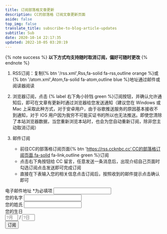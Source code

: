 ```yaml
---
title: 订阅部落格文章更新
description: CC的部落格 订阅文章更新页面
aside: false
top_img: false
translate_title: subscribe-to-blog-article-updates
subtitle: Sub
date: 2020-10-14 22:17:35
updated: 2022-10-05 03:20:19
---
```

{% note success %} **以下方式均支持随时取消订阅，偏好可随时更改** {% endnote %}

1. RSS订阅：复制{% btn '/rss.xml',Rss,fa-solid fa-rss,outline orange %}或{% btn '/atom.xml',Atom,fa-solid fa-atom,outline blue %}地址通过邮件或阅读器阅读

2. 浏览器订阅，点击 {% label 右下角小铃铛 green %}订阅按钮，并确认允许通知后，即可在文章有更新时通过浏览器给您发送通知（建议您在 Windows 或 Mac 上采取此种方式，对于安卓用户，由于谷歌推送服务的原因基本接收不到通知，对于 IOS 用户因为我穷不可能买证书的所以也无法推送。即使您清除了本站浏览器数据，当您重新浏览本站时，也会为您自动重新订阅，除非您主动取消订阅）

3. 邮件订阅
    - 前往CC的部落格订阅页面{% btn 'https://rss.ccknbc.cc',CC的部落格订阅页面,fa-solid fa-link,outline green %}订阅
    - 点击右下角按钮给 CC 留言，任意发送一条消息后，出现介绍自己页面时勾选订阅点击发送即可完成订阅
    - 直接在下表输入您的相关信息点击订阅后，按照收到的邮件提示点击确认即可

<!-- Begin Mailchimp Signup Form -->
<script defer src="https://jsd.cdn.zzko.cn/npm/jquery/dist/jquery.min.js"></script>
<link href="https://jsd.cdn.zzko.cn/gh/ccknbc-backup/cdn/css/mailchimp.css" rel="stylesheet" type="text/css">
<div id="mc_embed_signup">
<form action="https://ccknbc.us2.list-manage.com/subscribe/post?u=a0aadd04e3d48349de29068f8&amp;id=7518e18fcd" method="post" id="mc-embedded-subscribe-form" name="mc-embedded-subscribe-form" class="validate" target="_blank" novalidate>
    <div id="mc_embed_signup_scroll">
<div class="mc-field-group">
 <label for="mce-EMAIL">电子邮件地址  <span class="asterisk">*</span>为必填项
</label>
 <input type="email" value="" name="EMAIL" class="required email" id="mce-EMAIL">
</div>
<div class="mc-field-group">
 <label for="mce-FNAME">您的名字 </label>
 <input type="text" value="" name="FNAME" class="" id="mce-FNAME">
</div>
<div class="mc-field-group">
 <label for="mce-LNAME">您的姓氏 </label>
 <input type="text" value="" name="LNAME" class="" id="mce-LNAME">
</div>
<div class="mc-field-group size1of2">
 <label for="mce-BIRTHDAY-month">您的生日</label>
 <div class="datefield">
  <span class="subfield monthfield"><input class="birthday " type="text" pattern="[0-9]*" value="" placeholder="?月" size="2" maxlength="2" name="BIRTHDAY[month]" id="mce-BIRTHDAY-month"></span> /
  <span class="subfield dayfield"><input class="birthday " type="text" pattern="[0-9]*" value="" placeholder="?日" size="2" maxlength="2" name="BIRTHDAY[day]" id="mce-BIRTHDAY-day"></span>
 </div>
</div>
 <div id="mce-responses" class="clear">
  <div class="response" id="mce-error-response" style="display:none"></div>
  <div class="response" id="mce-success-response" style="display:none"></div>
 </div>    <!-- real people should not fill this in and expect good things - do not remove this or risk form bot signups-->
    <div style="position: absolute; left: -5000px;" aria-hidden="true"><input type="text" name="b_a0aadd04e3d48349de29068f8_7518e18fcd" tabindex="-1" value=""></div>
    <div class="clear"><input type="submit" value="订阅" name="subscribe" id="mc-embedded-subscribe" class="button"></div>
    </div>
</form>
</div>
<script type='text/javascript' src='https://jsd.cdn.zzko.cn/gh/ccknbc-backup/cdn/js/mailchimp.js'></script><script type='text/javascript'>(function($) {window.fnames = new Array(); window.ftypes = new Array();fnames[0]='EMAIL';ftypes[0]='email';fnames[1]='FNAME';ftypes[1]='text';fnames[2]='LNAME';ftypes[2]='text';fnames[3]='ADDRESS';ftypes[3]='address';fnames[4]='PHONE';ftypes[4]='phone';fnames[5]='BIRTHDAY';ftypes[5]='birthday'; }(jQuery));var $mcj = jQuery.noConflict(true);</script>
<!--End mc_embed_signup-->